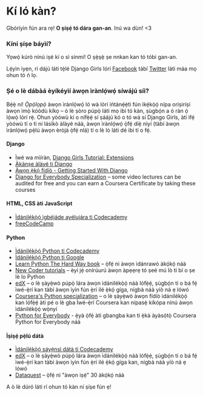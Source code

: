 # Kí ló kàn?

Gbóríyìn fún ara rẹ! **O ṣiṣẹ́ tó dára gan-an**. Inú wa dùn! <3

### Kíni ṣíṣe báyìí?

Yọwọ́ kúrò nínú iṣé kí o sì sinmi! O ṣẹ̀ṣẹ̀ ṣe nnkan kan tó tóbi gan-an.

Lẹ́yìn ìyẹn, ri dájú láti tẹ̀lé Django Girls lórí [Facebook](http://facebook.com/djangogirls) tàbí [Twitter](https://twitter.com/djangogirls) láti máa mọ ohun tó ń lọ.

### Ṣé o lè dábàá èyíkéyìí àwọn ìrànlọ́wọ́ síwájú síi?

Bẹ́ẹ̀ ni! *Ọ̀pọ̀lọpọ̀* àwọn ìrànlọ́wọ́ ló wà lórí íńtánẹ́ẹ̀tì fún ìkẹ́kọ̀ọ́ nípa oríṣiríṣi àwọn ìmọ̀ kóòdù kíkọ – ó lè ṣòro púpọ̀ láti mọ ibi tó kàn, ṣùgbọ́n a ó ràn ọ́ lọ́wọ́ lórí rẹ̀. Ohun yòówù kí o nífẹ̀ẹ́ sí ṣáájú kó o tó wá sí Django Girls, àti ìfẹ́ yòówù tí o ti ní lásìkò àlàyé náà, àwọn ìrànlọ́wọ́ ọ̀fẹ́ díẹ̀ nìyí (tàbí àwọn ìrànlọ́wọ́ pẹ̀lú àwọn èròjà ọ̀fẹ́ nlá) tí o lè lò láti dé ibi tí o fẹ́.

#### Django

- Ìwé wa mìíràn, [Django Girls Tutorial: Extensions](https://tutorial-extensions.djangogirls.org/)
- [Àkànṣe àlàyé ti Django](https://docs.djangoproject.com/en/2.2/intro/tutorial01/)
- [Àwọn ẹ̀kọ́ fídíò - Getting Started With Django](http://www.gettingstartedwithdjango.com/)
- [Django for Everybody Specialization](https://www.coursera.org/specializations/django) – some video lectures can be audited for free and you can earn a Coursera Certificate by taking these courses

#### HTML, CSS àti JavaScript

- [Ìdánilẹ́kọ̀ọ́ ìgbéjáde ayélujára ti Codecademy](https://www.codecademy.com/learn/paths/web-development)
- [freeCodeCamp](https://www.freecodecamp.org/)

#### Python

- [Ìdánilẹ́kọ̀ọ́ Python ti Codecademy](https://www.codecademy.com/learn/learn-python)
- [Ìdánilẹ́kọ̀ọ́ Python ti Google](https://developers.google.com/edu/python/)
- [Learn Python The Hard Way book](http://learnpythonthehardway.org/book/) – ọ̀fẹ́ ni àwọn ìdánrawò àkọ́kọ́ náà
- [New Coder tutorials](http://newcoder.io/tutorials/) – èyí jẹ́ onírúurú àwọn àpẹẹrẹ tó ṣeé mú lò ti bí o ṣe lè lo Python
- [edX](https://www.edx.org/course?search_query=python) – o lè ṣàyẹ̀wò púpọ̀ lára àwọn ìdánilékọ̀ọ́ náà lófẹ̀ẹ́, ṣùgbọ́n tí o bá fẹ́ ìwé-ẹ̀rí kan tàbí àwọn ìyìn fún ẹ̀rí ilé ẹ̀kọ́ gíga, nígbà náà yíò ná ẹ lówó
- [Coursera's Python specialization](https://www.coursera.org/specializations/python) – o lè ṣàyẹ̀wò àwọn fídíò ìdánilékọ̀ọ́ kan lófẹ̀ẹ́ àti pé o lè gba Ìwé-ẹ̀rí Coursera kan nípasẹ̀ kíkópa nínú àwọn ìdánilékọ̀ọ́ wọ̀nyí
- [Python for Everybody](https://www.py4e.com/) - ẹ̀yà ọ̀fẹ́ àti gbangba kan ti ẹ̀kà àyàsọ́tọ̀ Coursera Python for Everybody náà

#### Ìṣiṣẹ́ pẹ̀lú dátà

- [Ìdánilẹ́kọ̀ọ́ sáyẹ́nsì dátà ti Codecademy](https://www.codecademy.com/learn/paths/data-science)
- [edX](https://www.edx.org/course/?search_query=python&subject=Data%20Analysis%20%26%20Statistics) – o lè ṣàyẹ̀wò púpọ̀ lára àwọn ìdánilékọ̀ọ́ náà lófẹ̀ẹ́, ṣùgbọ́n tí o bá fẹ́ ìwé-ẹ̀rí kan tàbí àwọn ìyìn fún ẹ̀rí ilé ẹ̀kọ́ gíga kan, nígbà náà yíò ná ẹ lówó
- [Dataquest](https://www.dataquest.io/) – ọ̀fẹ́ ni "àwọn iṣẹ́" 30 àkọ́kọ́ náà

A ò lè dúró láti rí ohun tó kàn ní ṣíṣe fún ẹ!
